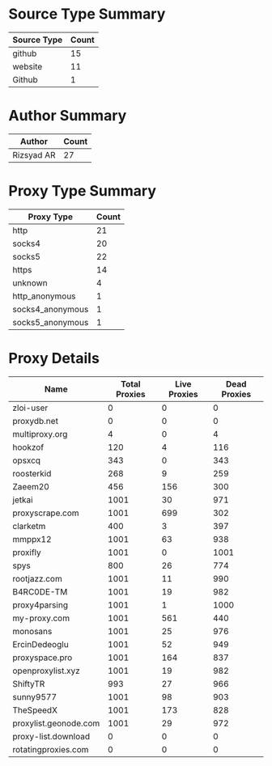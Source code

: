 # Source Type Summary

| Source Type | Count |
|-------------|-------|
| github | 15 |
| website | 11 |
| Github | 1 |


# Author Summary

| Author | Count |
|--------|-------|
| Rizsyad AR | 27 |


# Proxy Type Summary

| Proxy Type | Count |
|------------|-------|
| http | 21 |
| socks4 | 20 |
| socks5 | 22 |
| https | 14 |
| unknown | 4 |
| http_anonymous | 1 |
| socks4_anonymous | 1 |
| socks5_anonymous | 1 |


# Proxy Details

| Name | Total Proxies | Live Proxies | Dead Proxies |
|------|---------------|--------------|---------------|
| zloi-user | 0 | 0 | 0 |
| proxydb.net | 0 | 0 | 0 |
| multiproxy.org | 4 | 0 | 4 |
| hookzof | 120 | 4 | 116 |
| opsxcq | 343 | 0 | 343 |
| roosterkid | 268 | 9 | 259 |
| Zaeem20 | 456 | 156 | 300 |
| jetkai | 1001 | 30 | 971 |
| proxyscrape.com | 1001 | 699 | 302 |
| clarketm | 400 | 3 | 397 |
| mmppx12 | 1001 | 63 | 938 |
| proxifly | 1001 | 0 | 1001 |
| spys | 800 | 26 | 774 |
| rootjazz.com | 1001 | 11 | 990 |
| B4RC0DE-TM | 1001 | 19 | 982 |
| proxy4parsing | 1001 | 1 | 1000 |
| my-proxy.com | 1001 | 561 | 440 |
| monosans | 1001 | 25 | 976 |
| ErcinDedeoglu | 1001 | 52 | 949 |
| proxyspace.pro | 1001 | 164 | 837 |
| openproxylist.xyz | 1001 | 19 | 982 |
| ShiftyTR | 993 | 27 | 966 |
| sunny9577 | 1001 | 98 | 903 |
| TheSpeedX | 1001 | 173 | 828 |
| proxylist.geonode.com | 1001 | 29 | 972 |
| proxy-list.download | 0 | 0 | 0 |
| rotatingproxies.com | 0 | 0 | 0 |
